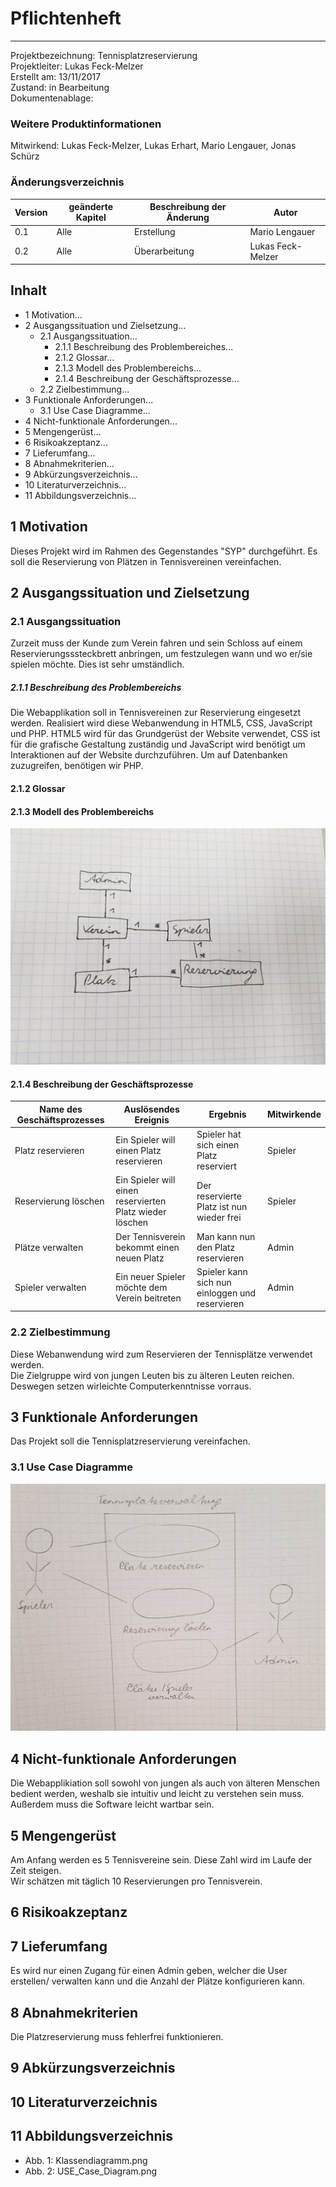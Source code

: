 # **Pflichtenheft**
____
Projektbezeichnung: Tennisplatzreservierung <Br>
Projektleiter:  Lukas Feck-Melzer <Br>
Erstellt am:    13/11/2017 <Br>
Zustand: in Bearbeitung <Br>
Dokumentenablage: <Br>

### Weitere Produktinformationen
Mitwirkend: Lukas Feck-Melzer,
Lukas Erhart,
Mario Lengauer,
Jonas Schürz

### Änderungsverzeichnis
|Version| geänderte Kapitel| Beschreibung der Änderung| Autor
|-------|-------------|--------------|-------------|
|  0.1  | Alle| Erstellung| Mario Lengauer|
|  0.2  | Alle | Überarbeitung | Lukas Feck-Melzer


## Inhalt
- 1 Motivation...
- 2 Ausgangssituation und Zielsetzung...
   - 2.1 Ausgangssituation...
      - 2.1.1 Beschreibung des Problembereiches...
      - 2.1.2 Glossar...
      - 2.1.3 Modell des Problembereichs...
      - 2.1.4 Beschreibung der Geschäftsprozesse...
   - 2.2 Zielbestimmung...
- 3 Funktionale Anforderungen...
   - 3.1 Use Case Diagramme...
- 4 Nicht-funktionale Anforderungen...
- 5 Mengengerüst...
- 6 Risikoakzeptanz...
- 7 Lieferumfang...
- 8 Abnahmekriterien...
- 9 Abkürzungsverzeichnis...
- 10 Literaturverzeichnis...
- 11 Abbildungsverzeichnis...

## 1 Motivation
Dieses Projekt wird im Rahmen des Gegenstandes "SYP" durchgeführt. Es soll die Reservierung von Plätzen in Tennisvereinen vereinfachen.

## 2 Ausgangssituation und Zielsetzung
### 2.1 Ausgangssituation
Zurzeit muss der Kunde zum Verein fahren und sein Schloss auf einem Reservierungsssteckbrett anbringen, um festzulegen wann und wo er/sie spielen möchte. Dies ist sehr umständlich.

##### 2.1.1 Beschreibung des Problembereichs
Die Webapplikation soll in Tennisvereinen zur Reservierung eingesetzt werden.
Realisiert wird diese Webanwendung in HTML5, CSS, JavaScript und PHP. HTML5 wird für das Grundgerüst der Website verwendet, CSS ist für die grafische Gestaltung zuständig und JavaScript wird benötigt um Interaktionen auf der Website durchzuführen. Um auf Datenbanken zuzugreifen, benötigen wir PHP.

#### 2.1.2 Glossar
#### 2.1.3 Modell des Problembereichs
![CLD Diagram](./images/Klassendiagramm.jpg)

#### 2.1.4 Beschreibung der Geschäftsprozesse
Name des Geschäftsprozesses | Auslösendes Ereignis | Ergebnis | Mitwirkende
------------------ | ---------------|----------|-----------------
Platz reservieren | Ein Spieler will einen Platz reservieren | Spieler hat sich einen Platz reserviert| Spieler
Reservierung löschen| Ein Spieler will einen reservierten Platz wieder löschen | Der reservierte Platz ist nun wieder frei | Spieler
Plätze verwalten | Der Tennisverein bekommt einen neuen Platz | Man kann nun den Platz reservieren | Admin
Spieler verwalten | Ein neuer Spieler möchte dem Verein beitreten | Spieler kann sich nun einloggen und reservieren | Admin
### 2.2 Zielbestimmung
Diese Webanwendung wird zum Reservieren der Tennisplätze verwendet werden. <Br>
Die Zielgruppe wird von jungen Leuten bis zu älteren Leuten reichen. Deswegen setzen wirleichte Computerkenntnisse vorraus.
## 3 Funktionale Anforderungen
Das Projekt soll die Tennisplatzreservierung vereinfachen.
### 3.1 Use Case Diagramme
![UC Diagram](./images/USE_Case_Diagram.jpg)
## 4 Nicht-funktionale Anforderungen
Die Webapplikiation soll sowohl von jungen als auch von älteren Menschen bedient werden, weshalb sie intuitiv und leicht zu verstehen sein muss. Außerdem muss die Software leicht wartbar sein.
## 5 Mengengerüst
Am Anfang werden es 5 Tennisvereine sein. Diese Zahl wird im Laufe der Zeit steigen.<Br>
Wir schätzen mit täglich 10 Reservierungen pro Tennisverein. <Br>

## 6 Risikoakzeptanz
## 7 Lieferumfang
Es wird nur einen Zugang für einen Admin geben, welcher die User erstellen/ verwalten kann und die Anzahl der Plätze konfigurieren kann.
## 8 Abnahmekriterien
Die Platzreservierung muss fehlerfrei funktionieren.
## 9 Abkürzungsverzeichnis
## 10 Literaturverzeichnis
## 11 Abbildungsverzeichnis
- Abb. 1: Klassendiagramm.png
- Abb. 2: USE_Case_Diagram.png
